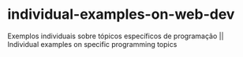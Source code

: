 # individual-examples-on-web-dev

Exemplos individuais sobre tópicos específicos de programação || Individual examples on specific programming topics
